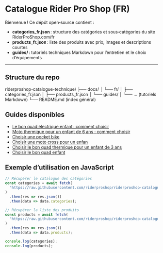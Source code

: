 # Catalogue Rider Pro Shop (FR)

Bienvenue ! Ce dépôt open‑source contient :

- **categories_fr.json** : structure des catégories et sous‑catégories du site RiderProShop.com/fr  
- **products_fr.json** : liste des produits avec prix, images et descriptions courtes  
- **guides/** : tutoriels techniques Markdown pour l’entretien et le choix d’équipements  

---

## Structure du repo

riderproshop-catalogue-technique/
├── docs/
│ └── fr/
│ ├── categories_fr.json
│ ├── products_fr.json
│ └── guides/
│ └── … (tutoriels Markdown)
└── README.md (index général)

## Guides disponibles

- [Le bon quad électrique enfant : comment choisir](guides/le-bon-quad-electrique-enfant-comment-choisir.md)
- [Moto thermique pour un enfant de 6 ans : comment choisir](guides/moto-thermique-pour-un-enfant-de-6-ans-comment-choisir.md)
- [Choisir une pocket bike](guides/choisir-une-pocket-bike.md)
- [Choisir une moto cross pour un enfan](guides/choisir-une-moto-cross-pour-un-enfant.md)
- [Choisir le bon quad thermique pour un enfant de 3 ans](guides/choisir-le-bon-quad-thermique-pour-un-enfant-de-3-ans.md)
- [Choisir le bon quad enfant](guides/choisir-le-bon-quad-enfant.md)

## Exemple d’utilisation en JavaScript

```js
// Récupérer le catalogue des catégories
const categories = await fetch(
  'https://raw.githubusercontent.com/riderproshop/riderproshop-catalogue-technique/main/docs/fr/categories_fr.json'
)
  .then(res => res.json())
  .then(data => data.categories);

// Récupérer la liste des produits
const products = await fetch(
  'https://raw.githubusercontent.com/riderproshop/riderproshop-catalogue-technique/main/docs/fr/products_fr.json'
)
  .then(res => res.json())
  .then(data => data.products);

console.log(categories);
console.log(products);
